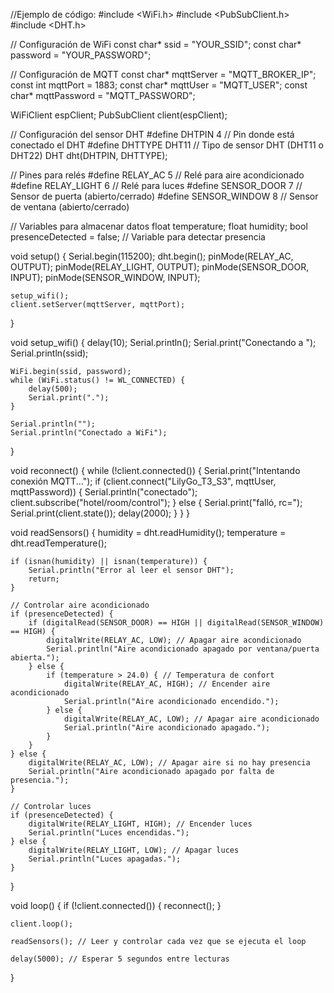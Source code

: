 
//Ejemplo de código:
#include <WiFi.h>
#include <PubSubClient.h>
#include <DHT.h>

// Configuración de WiFi
const char* ssid = "YOUR_SSID";
const char* password = "YOUR_PASSWORD";

// Configuración de MQTT
const char* mqttServer = "MQTT_BROKER_IP";
const int mqttPort = 1883;
const char* mqttUser = "MQTT_USER";
const char* mqttPassword = "MQTT_PASSWORD";

WiFiClient espClient;
PubSubClient client(espClient);

// Configuración del sensor DHT
#define DHTPIN 4          // Pin donde está conectado el DHT
#define DHTTYPE DHT11     // Tipo de sensor DHT (DHT11 o DHT22)
DHT dht(DHTPIN, DHTTYPE);

// Pines para relés
#define RELAY_AC 5        // Relé para aire acondicionado
#define RELAY_LIGHT 6     // Relé para luces
#define SENSOR_DOOR 7     // Sensor de puerta (abierto/cerrado)
#define SENSOR_WINDOW 8   // Sensor de ventana (abierto/cerrado)

// Variables para almacenar datos
float temperature;
float humidity;
bool presenceDetected = false; // Variable para detectar presencia

void setup() {
    Serial.begin(115200);
    dht.begin();
    pinMode(RELAY_AC, OUTPUT);
    pinMode(RELAY_LIGHT, OUTPUT);
    pinMode(SENSOR_DOOR, INPUT);
    pinMode(SENSOR_WINDOW, INPUT);
    
    setup_wifi();
    client.setServer(mqttServer, mqttPort);
}

void setup_wifi() {
    delay(10);
    Serial.println();
    Serial.print("Conectando a ");
    Serial.println(ssid);
    
    WiFi.begin(ssid, password);
    while (WiFi.status() != WL_CONNECTED) {
        delay(500);
        Serial.print(".");
    }
    
    Serial.println("");
    Serial.println("Conectado a WiFi");
}

void reconnect() {
    while (!client.connected()) {
        Serial.print("Intentando conexión MQTT...");
        if (client.connect("LilyGo_T3_S3", mqttUser, mqttPassword)) {
            Serial.println("conectado");
            client.subscribe("hotel/room/control");
        } else {
            Serial.print("falló, rc=");
            Serial.print(client.state());
            delay(2000);
        }
    }
}

void readSensors() {
    humidity = dht.readHumidity();
    temperature = dht.readTemperature();

    if (isnan(humidity) || isnan(temperature)) {
        Serial.println("Error al leer el sensor DHT");
        return;
    }

    // Controlar aire acondicionado
    if (presenceDetected) {
        if (digitalRead(SENSOR_DOOR) == HIGH || digitalRead(SENSOR_WINDOW) == HIGH) {
            digitalWrite(RELAY_AC, LOW); // Apagar aire acondicionado
            Serial.println("Aire acondicionado apagado por ventana/puerta abierta.");
        } else {
            if (temperature > 24.0) { // Temperatura de confort
                digitalWrite(RELAY_AC, HIGH); // Encender aire acondicionado
                Serial.println("Aire acondicionado encendido.");
            } else {
                digitalWrite(RELAY_AC, LOW); // Apagar aire acondicionado
                Serial.println("Aire acondicionado apagado.");
            }
        }
    } else {
        digitalWrite(RELAY_AC, LOW); // Apagar aire si no hay presencia
        Serial.println("Aire acondicionado apagado por falta de presencia.");
    }

    // Controlar luces
    if (presenceDetected) {
        digitalWrite(RELAY_LIGHT, HIGH); // Encender luces
        Serial.println("Luces encendidas.");
    } else {
        digitalWrite(RELAY_LIGHT, LOW); // Apagar luces
        Serial.println("Luces apagadas.");
    }
}

void loop() {
    if (!client.connected()) {
        reconnect();
    }
    
    client.loop();
    
    readSensors(); // Leer y controlar cada vez que se ejecuta el loop

    delay(5000); // Esperar 5 segundos entre lecturas
}






